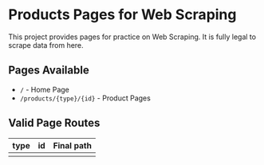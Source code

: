 # Products Pages for Web Scraping

This project provides pages for practice on Web Scraping.
It is fully legal to scrape data from here.

## Pages Available

- `/` - Home Page
- `/products/{type}/{id}` - Product Pages

## Valid Page Routes

| type | id  | Final path |
| ---- | --- | ---------- |
|      |     |            |
